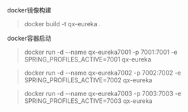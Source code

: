 docker镜像构建

> docker build -t qx-eureka .

docker容器启动

> docker run -d --name qx-eureka7001 -p 7001:7001 -e SPRING_PROFILES_ACTIVE=7001  qx-eureka

> docker run -d --name qx-eureka7002 -p 7002:7002 -e SPRING_PROFILES_ACTIVE=7002  qx-eureka

> docker run -d --name qx-eureka7003 -p 7003:7003 -e SPRING_PROFILES_ACTIVE=7003  qx-eureka
